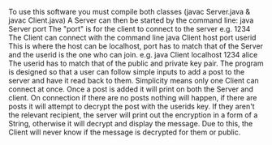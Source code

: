 To use this software you must compile both classes (javac Server.java & javac Client.java)
A Server can then be started by the command line: java Server port
The "port" is for the client to connect to the server e.g. 1234
The Client can connect with the command line java Client host port userid
This is where the host can be localhost, port has to match that of the Server and the userid is the one who can join. e.g. java Client localhost 1234 alice
The userid has to match that of the public and private key pair.
The program is designed so that a user can follow simple inputs to add a post to the server and have it read back to them. Simplicity means only one Client can connect at once.
Once a post is added it will print on both the Server and client. 
On connection if there are no posts nothing will happen, if there are posts it will attempt to decrypt the post with the userids key.
If they aren't the relevant recipient, the server will print out the encryption in a form of a String, otherwise it will decrypt and display the message.
Due to this, the Client will never know if the message is decrypted for them or public.
